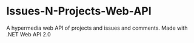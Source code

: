 # Issues-N-Projects-Web-API
A hypermedia web API of projects and issues and comments. Made with .NET Web API 2.0
